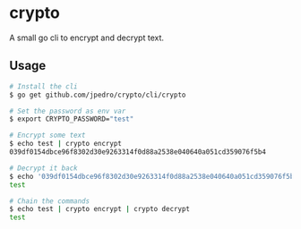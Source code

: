# crypto

A small go cli to encrypt and decrypt text.


## Usage

```bash
# Install the cli
$ go get github.com/jpedro/crypto/cli/crypto

# Set the password as env var
$ export CRYPTO_PASSWORD="test"

# Encrypt some text
$ echo test | crypto encrypt
039df0154dbce96f8302d30e9263314f0d88a2538e040640a051cd359076f5b4

# Decrypt it back
$ echo '039df0154dbce96f8302d30e9263314f0d88a2538e040640a051cd359076f5b4' | crypto decrypt
test

# Chain the commands
$ echo test | crypto encrypt | crypto decrypt
test
```
